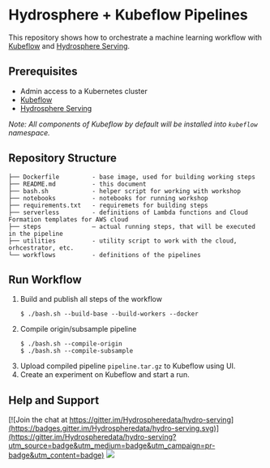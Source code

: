 # Hydrosphere + Kubeflow Pipelines 

This repository shows how to orchestrate a machine learning workflow with [Kubeflow](https://www.kubeflow.org/) and [Hydrosphere Serving](https://hydrosphere.io/serving/).

## Prerequisites

- Admin access to a Kubernetes cluster
- [Kubeflow](https://www.kubeflow.org/docs/started/getting-started/)
- [Hydrosphere Serving](https://hydrosphere.io/serving-docs/installation.html#kubernetes)

_Note: All components of Kubeflow by default will be installed into `kubeflow` namespace._


## Repository Structure

```
├── Dockerfile         - base image, used for building working steps 
├── README.md          - this document
├── bash.sh            - helper script for working with workshop
├── notebooks          - notebooks for running workshop
├── requirements.txt   - requiremets for building steps
├── serverless         - definitions of Lambda functions and Cloud Formation templates for AWS cloud
├── steps              — actual running steps, that will be executed in the pipeline
├── utilities          - utility script to work with the cloud, orhcestrator, etc.
└── workflows          - definitions of the pipelines
```

## Run Workflow
1. Build and publish all steps of the workflow
    ```
    $ ./bash.sh --build-base --build-workers --docker
    ```
1. Compile origin/subsample pipeline
    ```
    $ ./bash.sh --compile-origin
    $ ./bash.sh --compile-subsample
    ```
1. Upload compiled pipeline `pipeline.tar.gz` to Kubeflow using UI.
1. Create an experiment on Kubeflow and start a run. 

## Help and Support
[![Join the chat at https://gitter.im/Hydrospheredata/hydro-serving](https://badges.gitter.im/Hydrospheredata/hydro-serving.svg)](https://gitter.im/Hydrospheredata/hydro-serving?utm_source=badge&utm_medium=badge&utm_campaign=pr-badge&utm_content=badge)
[![](https://img.shields.io/badge/documentation-latest-af1a97.svg)](https://hydrosphere.io/serving-docs/) 
